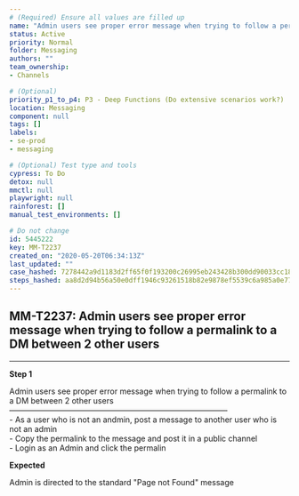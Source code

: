 ```yaml
---
# (Required) Ensure all values are filled up
name: "Admin users see proper error message when trying to follow a permalink to a DM between 2 other users"
status: Active
priority: Normal
folder: Messaging
authors: ""
team_ownership: 
- Channels

# (Optional)
priority_p1_to_p4: P3 - Deep Functions (Do extensive scenarios work?)
location: Messaging
component: null
tags: []
labels: 
- se-prod
- messaging

# (Optional) Test type and tools
cypress: To Do
detox: null
mmctl: null
playwright: null
rainforest: []
manual_test_environments: []

# Do not change
id: 5445222
key: MM-T2237
created_on: "2020-05-20T06:34:13Z"
last_updated: ""
case_hashed: 7278442a9d1183d2ff65f0f193200c26995eb243428b300dd90033cc18c8ab462cb454eac09ced3f3b9e5ce8491c0b44
steps_hashed: aa8d2d94b56a50e0dff1946c93261518b82e9878ef5539c6a985a0e77cd21e36d2a6a66b71eb46d82d765b87b43ceaa2
---
```


<!-- (Auto-generated) Based on frontmatter's "key" and "name" -->

## MM-T2237: Admin users see proper error message when trying to follow a permalink to a DM between 2 other users

---

**Step 1**

Admin users see proper error message when trying to follow a permalink to a DM between 2 other users\
————————————————————————————\
\- As a user who is not an andmin, post a message to another user who is not an admin\
\- Copy the permalink to the message and post it in a public channel\
\- Login as an Admin and click the permalin

**Expected**

Admin is directed to the standard "Page not Found" message
